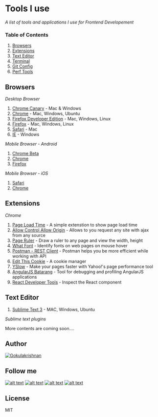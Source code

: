 # Tools I use

*A list of tools and applications I use for Frontend Developement*

### Table of Contents
1. [Browsers](#Browsers)
1. [Extensions](#Extensions)
1. [Text Editor](#Text-Editor)
1. [Terminal](#Terminal)
1. [Git Config](#Git-Config)
1. [Perf Tools](#Perf-Tools)

## Browsers

   *Desktop Browser* 

   1. <a href="https://www.google.com/chrome/browser/canary.html" target="_blank">Chrome Canary</a> - Mac & Windows
   1. <a href="http://www.google.com/chrome/" target="_blank">Chrome</a> - Mac, Windows, Ubuntu
   1. <a href="https://www.mozilla.org/en-US/firefox/developer/" target="_blank">Firefox Developer Edition</a> - Mac, Windows, Linux
   1. <a href="https://www.mozilla.org/en-US/firefox/new/" target="_blank">Firefox</a> - Mac, Windows, Linux
   1. <a href="https://support.apple.com/downloads/safari" target="_blank">Safari</a> - Mac
   1. <a href="http://windows.microsoft.com/en-in/internet-explorer/download-ie" target="_blank">IE</a> - Windows

*Mobile Browser - Android* 

   1. <a href="https://play.google.com/store/apps/details?id=com.chrome.beta&hl=en" target="_blank">Chrome Beta</a>
   1. <a href="https://play.google.com/store/apps/details?id=com.android.chrome&hl=en" target="_blank">Chrome</a>
   1. <a href="https://play.google.com/store/apps/details?id=org.mozilla.firefox&hl=en" target="_blank">Firefox</a>
   
*Mobile Browser - iOS*

   1. <a href="https://support.apple.com/downloads/safari" target="_blank">Safari</a>
   1. <a href="https://itunes.apple.com/in/app/chrome-web-browser-by-google/id535886823?mt=8" target="_blank">Chrome</a>

## Extensions

   *Chrome* 
	
   1. <a href="https://chrome.google.com/webstore/detail/page-load-time/fploionmjgeclbkemipmkogoaohcdbig?hl=en" target="_blank">Page Load Time</a> - A simple extenstion to show page load time
   1. <a href="https://chrome.google.com/webstore/detail/allow-control-allow-origi/nlfbmbojpeacfghkpbjhddihlkkiljbi" target="_blank">Allow Control Allow Origin</a> - Allows to you request any site with ajax from any source 
   1. <a href="https://chrome.google.com/webstore/detail/page-ruler/jlpkojjdgbllmedoapgfodplfhcbnbpn" target="_blank">Page Ruler</a> - Draw a ruler to any page and view the width, height 
   1. <a href="https://chrome.google.com/webstore/detail/whatfont/jabopobgcpjmedljpbcaablpmlmfcogm" target="_blank">What Font</a> - Identify fonts on web pages on mouse hover
   1. <a href="https://chrome.google.com/webstore/detail/postman-rest-client/fdmmgilgnpjigdojojpjoooidkmcomcm" target="_blank">Postman - REST Client</a> - Postman helps you be more efficient while working with API
   1. <a href="http://www.editthiscookie.com/" target="_blank">Edit This Cookie</a> - A cookie manager
   1. <a href="http://www.editthiscookie.com/" target="_blank">YSlow</a> - Make your pages faster with Yahoo!'s page performance tool
   1. <a href="https://chrome.google.com/webstore/detail/yslow/ninejjcohidippngpapiilnmkgllmakh" target="_blank">AngularJS Batarang</a> - Tool for debugging and profiling AngularJS applications
   1. <a href="https://chrome.google.com/webstore/detail/react-developer-tools/fmkadmapgofadopljbjfkapdkoienihi" target="_blank">React Developer Tools</a> - Inspect the React component
   
   
## Text Editor

   1. <a href="http://www.sublimetext.com/3" target="_blank">Sublime Text 3</a> - MAC, Windows, Ubuntu

   *Sublime text plugins*


More contents are coming soon....


## Author

[![Gokulakrishnan](https://avatars0.githubusercontent.com/u/2944237?v=3&s=72)](https://github.com/gokulkrishh)

## Follow me

[1.1]: http://i.imgur.com/tXSoThF.png (twitter icon with padding)
[2.1]: http://i.imgur.com/P3YfQoD.png (facebook icon with padding)
[3.1]: http://i.imgur.com/yCsTjba.png (google plus icon with padding)
[4.1]: http://i.imgur.com/0o48UoR.png (github icon with padding)

[1]: http://www.twitter.com/gokul_i
[2]: http://www.facebook.com/gokulkrishh
[3]: https://plus.google.com/+GokulKalaikoven
[4]: http://www.github.com/gokulkrishh

[![alt text][1.1]][1] [![alt text][2.1]][2] [![alt text][3.1]][3] [![alt text][4.1]][4]


License
----

MIT


